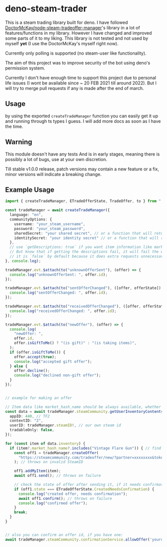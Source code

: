 # deno-steam-trader

This is a steam trading library built for deno. I have followed [DoctorMcKay/node-steam-tradeoffer-manager](https://github.com/DoctorMcKay/node-steam-tradeoffer-manager)'s library in a lot of features/functions in my library. However I have changed and improved some parts of it to my liking. This library is not tested and not used by myself **yet** (I use the DoctorMcKay's myself right now).

Currently only polling is supported (no steam-user like functionality).

The aim of this project was to improve security of the bot using deno's permission system.

Currently I don't have enough time to support this project due to personal life issues (I wont be available since ~ 20 FEB 2021 till around 2022). But I will try to merge pull requests if any is made after the end of march.

## Usage

by using the exported `createTradeManager` function you can easily get it up and running through ts types I guess. I will add more docs as soon as I have the time.

## Warning

This module doesn't have any tests And is in early stages, meaning there is possibly a lot of bugs, use at your own discretion.

Till stable v1.0.0 release, patch versions may contain a new feature or a fix, minor versions will indicate a breaking change.

## Example Usage

```ts
import { createTradeManager, ETradeOfferState, TradeOffer, to } from "./mod.ts";

const tradeManager = await createTradeManager({
  language: "en",
  communityOptions: {
    username: "your_steam_username",
    password: "your_steam_password",
    sharedSecret: "your shared secret", // or a function that will return the generated code as a string,
    identitySecret: "your identity secret" // or a function that will return the generated key needed for requests,
  },
  // use `getDescriptions: true` if you want item information like market_hash_name to be available when loading offers (does not affect getUserInventoryContents)
  // But know that if getting the descriptions fail, it will fail the whatever operation that needs retrieving offers.
  // it is `false` by default because it does extra requests unnecessarily for some use cases.
}, console.log);

tradeManager.evt.$attach(to("unknownOfferSent"), (offer) => {
  console.log("unknownOfferSent: ", offer.id);
});

tradeManager.evt.$attach(to("sentOfferChanged"), ([offer, offerState]) => {
  console.log("sentOfferChanged: ", offer.id);
});

tradeManager.evt.$attach(to("receivedOfferChanged"), ([offer, offerState]) => {
  console.log("receivedOfferChanged: ", offer.id);
});

tradeManager.evt.$attach(to("newOffer"), (offer) => {
  console.log(
    "newOffer: ",
    offer.id,
    offer.isGiftToMe() ? "(is gift)" : "(is taking items)",
  );
  if (offer.isGiftToMe()) {
    offer.accept(true);
    console.log("accepted gift offer");
  } else {
    offer.decline();
    console.log("declined non-gift offer");
  }
});


// example for making an offer

// Item data like market_hash_name should be always available, whether `tradeManager.getDescriptions` is true or not.
const data = await tradeManager.steamCommunity.getUserInventoryContents({
  appID: 440, // TF2
  contextID: "2",
  userID: tradeManager.steamID!, // our own steam id
  tradableOnly: false,
});

for (const item of data.inventory) {
  if (item?.market_hash_name?.includes("Vintage Flare Gun")) { // find an item named Vintage Flare Gun
    const off1 = tradeManager.createOffer(
      "https://steamcommunity.com/tradeoffer/new/?partner=xxxxxxxx&token=xxxxxxxx", // your target user trade url
    ); // throws on invalid SteamID

    off1.addMyItem(item);
    await off1.send(); // throws on failure

    // check the state of offer after sending it, if it needs confirmation, you can confirm it easily:
    if (off1.state === ETradeOfferState.CreatedNeedsConfirmation) { 
      console.log("created offer, needs confirmation");
      await off1.confirm(); // throws on failure
      console.log("confirmed offer");
    }
    break;
  }
}


// also you can confirm an offer id, if you have one:
await tradeManager.steamCommunity.confirmationService.allowOffer('yourofferid'); // throws on failure
```
